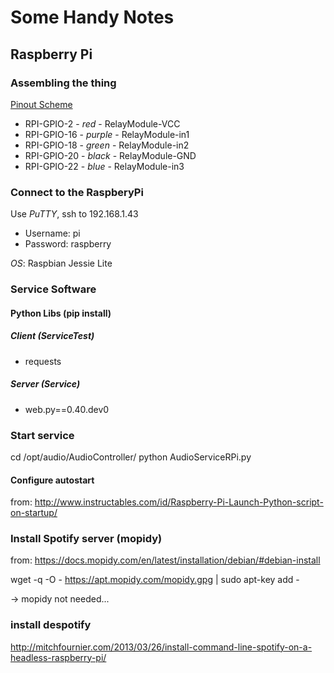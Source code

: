 # Some Handy Notes

## Raspberry Pi

### Assembling the thing
[Pinout Scheme](http://www.raspberrypi-spy.co.uk/wp-content/uploads/2014/07/Raspberry-Pi-GPIO-Layout-Model-B-Plus.png)
- RPI-GPIO-2 - _red_ - RelayModule-VCC
- RPI-GPIO-16 - _purple_ - RelayModule-in1
- RPI-GPIO-18 - _green_ - RelayModule-in2
- RPI-GPIO-20 - _black_ - RelayModule-GND
- RPI-GPIO-22 - _blue_ - RelayModule-in3

### Connect to the RaspberyPi

Use *PuTTY*, ssh to 192.168.1.43

- Username: pi
- Password: raspberry

*OS*: Raspbian Jessie Lite

### Service Software

#### Python Libs (pip install)
##### Client (ServiceTest)

- requests

##### Server (Service)

- web.py==0.40.dev0

### Start service
cd /opt/audio/AudioController/
python AudioServiceRPi.py

#### Configure autostart
from: http://www.instructables.com/id/Raspberry-Pi-Launch-Python-script-on-startup/

### Install Spotify server (mopidy)
from: https://docs.mopidy.com/en/latest/installation/debian/#debian-install

wget -q -O - https://apt.mopidy.com/mopidy.gpg | sudo apt-key add -

-> mopidy not needed...
### install despotify
http://mitchfournier.com/2013/03/26/install-command-line-spotify-on-a-headless-raspberry-pi/

